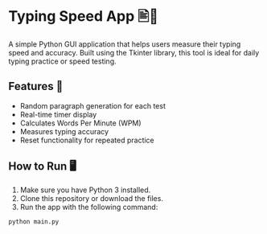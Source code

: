 # Typing Speed App 🖹💨

A simple Python GUI application that helps users measure their typing speed and accuracy. Built using the Tkinter library, this tool is ideal for daily typing practice or speed testing.

## Features 🚀

- Random paragraph generation for each test
- Real-time timer display
- Calculates Words Per Minute (WPM)
- Measures typing accuracy
- Reset functionality for repeated practice

## How to Run 🖥️

1. Make sure you have Python 3 installed.
2. Clone this repository or download the files.
3. Run the app with the following command:

```bash
python main.py
